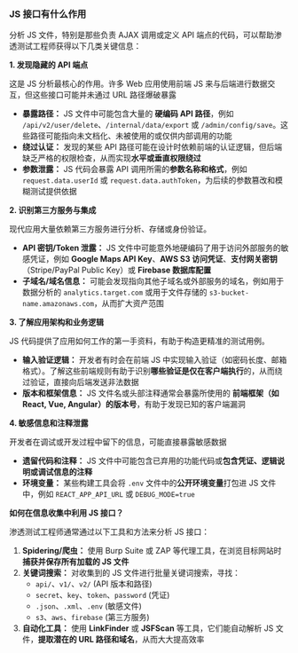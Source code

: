 ### JS 接口有什么作用

分析 JS 文件，特别是那些负责 AJAX 调用或定义 API 端点的代码，可以帮助渗透测试工程师获得以下几类关键信息：

**1. 发现隐藏的 API 端点**

这是 JS 分析最核心的作用。许多 Web 应用使用前端 JS 来与后端进行数据交互，但这些接口可能并未通过 URL 路径爆破暴露

- **暴露路径：** JS 文件中可能包含大量的 **硬编码 API 路径**，例如 `/api/v2/user/delete`、`/internal/data/export` 或 `/admin/config/save`。这些路径可能指向未文档化、未被使用的或仅供内部调用的功能
- **绕过认证：** 发现的某些 API 路径可能在设计时依赖前端的认证逻辑，但后端缺乏严格的权限检查，从而实现**水平或垂直权限绕过**
- **参数泄露：** JS 代码会暴露 API 调用所需的**参数名称和格式**，例如 `request.data.userId` 或 `request.data.authToken`，为后续的参数篡改和模糊测试提供依据

**2. 识别第三方服务与集成**

现代应用大量依赖第三方服务进行分析、存储或身份验证。

- **API 密钥/Token 泄露：** JS 文件中可能意外地硬编码了用于访问外部服务的敏感凭证，例如 **Google Maps API Key**、**AWS S3 访问凭证**、**支付网关密钥**（Stripe/PayPal Public Key）或 **Firebase 数据库配置**
- **子域名/域名信息：** 可能会发现指向其他子域名或外部服务的域名，例如用于数据分析的 `analytics.target.com` 或用于文件存储的 `s3-bucket-name.amazonaws.com`，从而扩大资产范围

**3. 了解应用架构和业务逻辑**

JS 代码提供了应用如何工作的第一手资料，有助于构造更精准的测试用例。

- **输入验证逻辑：** 开发者有时会在前端 JS 中实现输入验证（如密码长度、邮箱格式）。了解这些前端规则有助于识别**哪些验证是仅在客户端执行**的，从而绕过验证，直接向后端发送非法数据
- **版本和框架信息：** JS 文件名或头部注释通常会暴露所使用的 **前端框架（如 React, Vue, Angular）的版本号**，有助于发现已知的客户端漏洞

**4. 敏感信息和注释泄露**

开发者在调试或开发过程中留下的信息，可能直接暴露敏感数据

- **遗留代码和注释：** JS 文件中可能包含已弃用的功能代码或**包含凭证、逻辑说明或调试信息的注释**
- **环境变量：** 某些构建工具会将 `.env` 文件中的**公开环境变量**打包进 JS 文件中，例如 `REACT_APP_API_URL` 或 `DEBUG_MODE=true`

**如何在信息收集中利用 JS 接口？**

渗透测试工程师通常通过以下工具和方法来分析 JS 接口：

1. **Spidering/爬虫：** 使用 Burp Suite 或 ZAP 等代理工具，在浏览目标网站时**捕获并保存所有加载的 JS 文件**
2. **关键词搜索：** 对收集到的 JS 文件进行批量关键词搜索，寻找：
   - `api/`、`v1/`、`v2/` (API 版本和路径)
   - `secret`、`key`、`token`、`password` (凭证)
   - `.json`、`.xml`、`.env` (敏感文件)
   - `s3`、`aws`、`firebase` (第三方服务)
3. **自动化工具：** 使用 **LinkFinder** 或 **JSFScan** 等工具，它们能自动解析 JS 文件，**提取潜在的 URL 路径和域名**，从而大大提高效率
